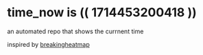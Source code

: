 # time_now is (( 1714453200418 ))

an automated repo that shows the currnent time

inspired by [breakingheatmap](https://github.com/breakingheatmap/breakingheatmap)